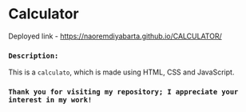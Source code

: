 # Calculator
Deployed link - https://naoremdiyabarta.github.io/CALCULATOR/

### `Description:`
This is a `calculato`, which is made using HTML, CSS and JavaScript.

###  `Thank you for visiting my repository; I appreciate your interest in my work!`
